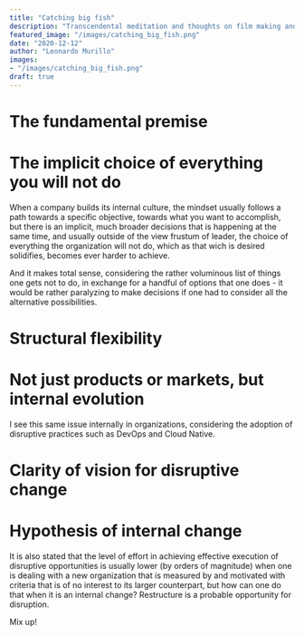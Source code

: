 ```yaml
---
title: "Catching big fish"
description: "Transcendental meditation and thoughts on film making and inspiration"
featured_image: "/images/catching_big_fish.png"
date: "2020-12-12"
author: "Leonardo Murillo"
images:
- "/images/catching_big_fish.png"
draft: true
---
```

# The fundamental premise

# The implicit choice of everything you will not do

When a company builds its internal culture, the mindset usually follows a path towards a specific objective, towards what you want to accomplish, but there is an implicit, much broader decisions that is happening at the same time, and usually outside of the view frustum of leader, the choice of everything the organization will not do, which as that wich is desired solidifies, becomes ever harder to achieve.

And it makes total sense, considering the rather voluminous list of things one gets not to do, in exchange for a handful of options that one does - it would be rather paralyzing to make decisions if one had to consider all the alternative possibilities.

# Structural flexibility



# Not just products or markets, but internal evolution

I see this same issue internally in organizations, considering the adoption of disruptive practices such as DevOps and Cloud Native.

# Clarity of vision for disruptive change

# Hypothesis of internal change

It is also stated that the level of effort in achieving effective execution of disruptive opportunities is usually lower (by orders of magnitude) when one is dealing with a new organization that is measured by and motivated with criteria that is of no interest to its larger counterpart, but how can one do that when it is an internal change? Restructure is a probable opportunity for disruption.

Mix up!